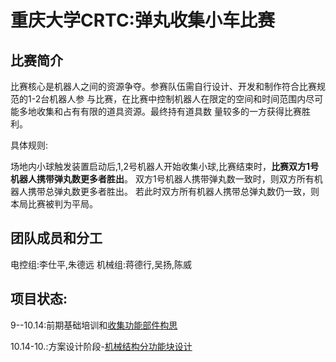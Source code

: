 # 重庆大学CRTC:弹丸收集小车比赛

## 比赛简介
比赛核心是机器人之间的资源争夺。参赛队伍需自行设计、开发和制作符合比赛规范的1-2台机器人参
与比赛，在比赛中控制机器人在限定的空间和时间范围内尽可能多地收集和占有有限的道具资源。最终持有道具数
量较多的一方获得比赛胜利。

具体规则:

场地内小球触发装置启动后,1,2号机器人开始收集小球,比赛结束时，**比赛双方1号机器人携带弹丸数更多者胜出**。
双方1号机器人携带弹丸数一致时，则双方所有机器人携带总弹丸数更多者胜出。
若此时双方所有机器人携带总弹丸数仍一致，则本局比赛被判为平局。

## 团队成员和分工
电控组:李仕平,朱德远
机械组:蒋德行,吴扬,陈威

## 项目状态:
9--10.14:前期基础培训和[收集功能部件构思]()

10.14-10.:方案设计阶段-[机械结构分功能块设计]()
